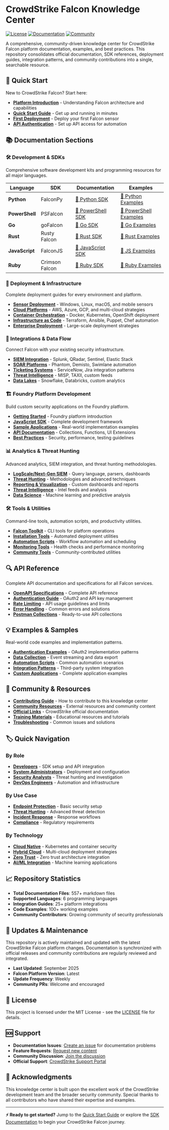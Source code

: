 # CrowdStrike Falcon Knowledge Center

[![License](https://img.shields.io/badge/License-MIT-blue.svg)](LICENSE)
[![Documentation](https://img.shields.io/badge/Documentation-Complete-green.svg)](#documentation-sections)
[![Community](https://img.shields.io/badge/Community-Welcome-orange.svg)](CONTRIBUTING.md)

A comprehensive, community-driven knowledge center for CrowdStrike Falcon platform documentation, examples, and best practices. This repository consolidates official documentation, SDK references, deployment guides, integration patterns, and community contributions into a single, searchable resource.

## 🚀 Quick Start

New to CrowdStrike Falcon? Start here:

- **[Platform Introduction](getting-started/platform-introduction/)** - Understanding Falcon architecture and capabilities
- **[Quick Start Guide](getting-started/quick-start/)** - Get up and running in minutes
- **[First Deployment](getting-started/quick-start/first-sensor-deployment.md)** - Deploy your first Falcon sensor
- **[API Authentication](getting-started/quick-start/api-authentication.md)** - Set up API access for automation

## 📚 Documentation Sections

### 🛠️ Development & SDKs
Comprehensive software development kits and programming resources for all major languages.

| Language | SDK | Documentation | Examples |
|----------|-----|---------------|----------|
| **Python** | FalconPy | [📖 Python SDK](sdks/python/) | [🔗 Python Examples](examples/python/) |
| **PowerShell** | PSFalcon | [📖 PowerShell SDK](sdks/powershell/) | [🔗 PowerShell Examples](examples/powershell/) |
| **Go** | goFalcon | [📖 Go SDK](sdks/golang/) | [🔗 Go Examples](examples/golang/) |
| **Rust** | Rusty Falcon | [📖 Rust SDK](sdks/rust/) | [🔗 Rust Examples](examples/rust/) |
| **JavaScript** | FalconJS | [📖 JavaScript SDK](sdks/javascript/) | [🔗 JS Examples](examples/javascript/) |
| **Ruby** | Crimson Falcon | [📖 Ruby SDK](sdks/ruby/) | [🔗 Ruby Examples](examples/ruby/) |

### 🚀 Deployment & Infrastructure
Complete deployment guides for every environment and platform.

- **[Sensor Deployment](deployment/sensors/)** - Windows, Linux, macOS, and mobile sensors
- **[Cloud Platforms](deployment/cloud/)** - AWS, Azure, GCP, and multi-cloud strategies
- **[Container Orchestration](deployment/containers/)** - Docker, Kubernetes, OpenShift deployment
- **[Infrastructure as Code](deployment/automation/)** - Terraform, Ansible, Puppet, Chef automation
- **[Enterprise Deployment](deployment/enterprise/)** - Large-scale deployment strategies

### 🔗 Integrations & Data Flow
Connect Falcon with your existing security infrastructure.

- **[SIEM Integration](integrations/siem/)** - Splunk, QRadar, Sentinel, Elastic Stack
- **[SOAR Platforms](integrations/soar/)** - Phantom, Demisto, Swimlane automation
- **[Ticketing Systems](integrations/ticketing/)** - ServiceNow, Jira integration patterns
- **[Threat Intelligence](integrations/threat-intelligence/)** - MISP, TAXII, custom feeds
- **[Data Lakes](integrations/data-lakes/)** - Snowflake, Databricks, custom analytics

### 🏗️ Foundry Platform Development
Build custom security applications on the Foundry platform.

- **[Getting Started](foundry/getting-started/)** - Foundry platform introduction
- **[JavaScript SDK](foundry/sdk/javascript/)** - Complete development framework
- **[Sample Applications](foundry/samples/)** - Real-world implementation examples
- **[API Documentation](foundry/apis/)** - Collections, Functions, UI Extensions
- **[Best Practices](foundry/best-practices/)** - Security, performance, testing guidelines

### 📊 Analytics & Threat Hunting
Advanced analytics, SIEM integration, and threat hunting methodologies.

- **[LogScale/Next-Gen SIEM](analytics/logscale/)** - Query language, parsers, dashboards
- **[Threat Hunting](analytics/threat-hunting/)** - Methodologies and advanced techniques
- **[Reporting & Visualization](analytics/reporting/)** - Custom dashboards and reports
- **[Threat Intelligence](analytics/threat-intelligence/)** - Intel feeds and analysis
- **[Data Science](analytics/data-science/)** - Machine learning and predictive analysis

### 🛠️ Tools & Utilities
Command-line tools, automation scripts, and productivity utilities.

- **[Falcon Toolkit](tools/falcon-toolkit/)** - CLI tools for platform operations
- **[Installation Tools](tools/installers/)** - Automated deployment utilities
- **[Automation Scripts](tools/automation/)** - Workflow automation and scheduling
- **[Monitoring Tools](tools/monitoring/)** - Health checks and performance monitoring
- **[Community Tools](tools/community-tools/)** - Community-contributed utilities

## 🔍 API Reference

Complete API documentation and specifications for all Falcon services.

- **[OpenAPI Specifications](api-reference/openapi/)** - Complete API reference
- **[Authentication Guide](api-reference/authentication/)** - OAuth2 and API key management
- **[Rate Limiting](api-reference/rate-limiting/)** - API usage guidelines and limits
- **[Error Handling](api-reference/error-handling/)** - Common errors and solutions
- **[Postman Collections](api-reference/postman/)** - Ready-to-use API collections

## 💡 Examples & Samples

Real-world code examples and implementation patterns.

- **[Authentication Examples](examples/authentication/)** - OAuth2 implementation patterns
- **[Data Collection](examples/data-collection/)** - Event streaming and data export
- **[Automation Scripts](examples/automation/)** - Common automation scenarios
- **[Integration Patterns](examples/integrations/)** - Third-party system integration
- **[Custom Applications](examples/applications/)** - Complete application examples

## 🤝 Community & Resources

- **[Contributing Guide](CONTRIBUTING.md)** - How to contribute to this knowledge center
- **[Community Resources](community/)** - External resources and community content
- **[Official Links](resources/official-links.md)** - CrowdStrike official documentation
- **[Training Materials](resources/training/)** - Educational resources and tutorials
- **[Troubleshooting](resources/troubleshooting/)** - Common issues and solutions

## 🏷️ Quick Navigation

### By Role
- **[Developers](getting-started/quick-start/developers.md)** - SDK setup and API integration
- **[System Administrators](getting-started/quick-start/sysadmins.md)** - Deployment and configuration
- **[Security Analysts](getting-started/quick-start/analysts.md)** - Threat hunting and investigation
- **[DevOps Engineers](getting-started/quick-start/devops.md)** - Automation and infrastructure

### By Use Case
- **[Endpoint Protection](getting-started/tutorials/endpoint-protection.md)** - Basic security setup
- **[Threat Hunting](getting-started/tutorials/threat-hunting.md)** - Advanced threat detection
- **[Incident Response](getting-started/tutorials/incident-response.md)** - Response workflows
- **[Compliance](deployment/enterprise/compliance.md)** - Regulatory requirements

### By Technology
- **[Cloud Native](deployment/containers/)** - Kubernetes and container security
- **[Hybrid Cloud](deployment/cloud/multi-cloud/)** - Multi-cloud deployment strategies
- **[Zero Trust](integrations/zero-trust/)** - Zero trust architecture integration
- **[AI/ML Integration](analytics/data-science/)** - Machine learning applications

## 📈 Repository Statistics

- **Total Documentation Files**: 557+ markdown files
- **Supported Languages**: 6 programming languages
- **Integration Guides**: 25+ platform integrations
- **Code Examples**: 100+ working examples
- **Community Contributors**: Growing community of security professionals

## 🔄 Updates & Maintenance

This repository is actively maintained and updated with the latest CrowdStrike Falcon platform changes. Documentation is synchronized with official releases and community contributions are regularly reviewed and integrated.

- **Last Updated**: September 2025
- **Falcon Platform Version**: Latest
- **Update Frequency**: Weekly
- **Community PRs**: Welcome and encouraged

## 📄 License

This project is licensed under the MIT License - see the [LICENSE](LICENSE) file for details.

## 🆘 Support

- **Documentation Issues**: [Create an issue](../../issues) for documentation problems
- **Feature Requests**: [Request new content](../../issues/new?template=feature_request.md)
- **Community Discussion**: [Join the discussion](../../discussions)
- **Official Support**: [CrowdStrike Support Portal](https://supportportal.crowdstrike.com/)

## 🌟 Acknowledgments

This knowledge center is built upon the excellent work of the CrowdStrike development team and the broader security community. Special thanks to all contributors who have shared their expertise and examples.

---

**⚡ Ready to get started?** Jump to the [Quick Start Guide](getting-started/quick-start/) or explore the [SDK Documentation](sdks/) to begin your CrowdStrike Falcon journey.
